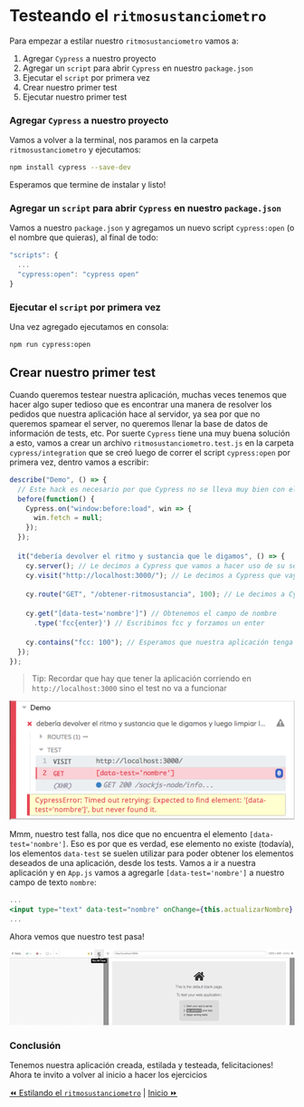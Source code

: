 # Testeando el `ritmosustanciometro`
Para empezar a estilar nuestro `ritmosustanciometro` vamos a:

1. Agregar `Cypress` a nuestro proyecto
2. Agregar un `script` para abrir `Cypress` en nuestro `package.json`
3. Ejecutar el `script` por primera vez
4. Crear nuestro primer test
5. Ejecutar nuestro primer test

### Agregar `Cypress` a nuestro proyecto
Vamos a volver a la terminal, nos paramos en la carpeta `ritmosustanciometro` y ejecutamos:
```bash
npm install cypress --save-dev
```
Esperamos que termine de instalar y listo!

### Agregar un `script` para abrir `Cypress` en nuestro `package.json`
Vamos a nuestro `package.json` y agregamos un nuevo script `cypress:open` (o el nombre que quieras), al final de todo:
```javascript
"scripts": {
  ...
  "cypress:open": "cypress open"
}
```

### Ejecutar el `script` por primera vez
Una vez agregado ejecutamos en consola:
```bash
npm run cypress:open
```

## Crear nuestro primer test
Cuando queremos testear nuestra aplicación, muchas veces tenemos que hacer algo super tedioso que es encontrar una manera de resolver los pedidos que nuestra aplicación hace al servidor, ya sea por que no queremos spamear el server, no queremos llenar la base de datos de información de tests, etc. Por suerte `Cypress` tiene una muy buena solución a esto, vamos a crear un archivo `ritmosustanciometro.test.js` en la carpeta `cypress/integration` que se creó luego de correr el script  `cypress:open` por primera vez, dentro vamos a escribir:
```javascript
describe("Demo", () => {
  // Este hack es necesario por que Cypress no se lleva muy bien con el fetch nativo del browser, con suerte no lo vamos a necesitar en un futuro, básicamente reemplaza el fetch nativo por null para poder reemplazarlo con el fetch de cypress, esto va a servir para poder decidir que van a devolver nuestros calls http, si en tu aplicación no estas usando el fetch nativo del browser y estás usando request, axios, jQuery u otra alternativa, podes omitir el hook `before`
  before(function() {
    Cypress.on("window:before:load", win => {
      win.fetch = null;
    });
  });

  it("debería devolver el ritmo y sustancia que le digamos", () => {
    cy.server(); // Le decimos a Cypress que vamos a hacer uso de su server
    cy.visit("http://localhost:3000/"); // Le decimos a Cypress que vaya al inicio de nuestra aplicación, en este caso suponemos que la aplicación esta corriendo en la URL `http://localhost:3000/`

    cy.route("GET", "/obtener-ritmosustancia", 100); // Le decimos a Cypress que la próxima vez que nuestra aplicación haga un pedido a una url que termine con `obtener-ritmo-y-sustancia`, la respuesta siempre sea 100

    cy.get("[data-test='nombre']") // Obtenemos el campo de nombre
      .type('fcc{enter}') // Escribimos fcc y forzamos un enter

    cy.contains("fcc: 100"); // Esperamos que nuestra aplicación tenga "fcc: 100" impreso en alguna parte
  });
});
```
> Tip: Recordar que hay que tener la aplicación corriendo en `http://localhost:3000` sino el test no va a funcionar

![01](../../assets/04-ritmosustanciometro-fail.png)

Mmm, nuestro test falla, nos dice que no encuentra el elemento `[data-test='nombre']`. Eso es por que es verdad, ese elemento no existe (todavía), los elementos `data-test` se suelen utilizar para poder obtener los elementos deseados de una aplicación, desde los tests. Vamos a ir a nuestra aplicación y en `App.js` vamos a agregarle `[data-test='nombre']` a nuestro campo de texto `nombre`:
```jsx
...
<input type="text" data-test="nombre" onChange={this.actualizarNombre} value={this.state.nombre} />
...
```
Ahora vemos que nuestro test pasa!

![02](../../assets/04-ritmosustanciometro-pass.gif)

### Conclusión
Tenemos nuestra aplicación creada, estilada y testeada, felicitaciones!
Ahora te invito a volver al inicio a hacer los ejercicios

[⏪ Estilando el `ritmosustanciometro`](./03-estilar-ritmosustanciometro.md) | [Inicio ⏩](../../README.md)
